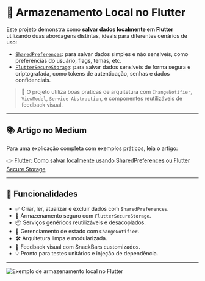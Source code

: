 # 💾 Armazenamento Local no Flutter

Este projeto demonstra como **salvar dados localmente em Flutter** utilizando duas abordagens distintas, ideais para diferentes cenários de uso:

- [`SharedPreferences`](https://pub.dev/packages/shared_preferences): para salvar dados simples e não sensíveis, como preferências do usuário, flags, temas, etc.
- [`FlutterSecureStorage`](https://pub.dev/packages/flutter_secure_storage): para salvar dados sensíveis de forma segura e criptografada, como tokens de autenticação, senhas e dados confidenciais.

> 🧠 O projeto utiliza boas práticas de arquitetura com `ChangeNotifier`, `ViewModel`, `Service Abstraction`, e componentes reutilizáveis de feedback visual.

---

## 📚 Artigo no Medium

Para uma explicação completa com exemplos práticos, leia o artigo:

👉 [Flutter: Como salvar localmente usando SharedPreferences ou Flutter Secure Storage](https://medium.com/@gabriel.araujo.caires/flutter-como-salvar-localmente-usando-shared-preferences-ou-flutter-secure-storage-4ba349f9c8dd)

---

## 🚀 Funcionalidades

- ✅ Criar, ler, atualizar e excluir dados com `SharedPreferences`.
- 🔐 Armazenamento seguro com `FlutterSecureStorage`.
- 📦 Serviços genéricos reutilizáveis e desacoplados.
- 🧠 Gerenciamento de estado com `ChangeNotifier`.
- 🛠 Arquitetura limpa e modularizada.
- 📲 Feedback visual com SnackBars customizados.
- 💡 Pronto para testes unitários e injeção de dependência.

---

![Exemplo de armazenamento local no Flutter](https://miro.medium.com/v2/resize:fit:4800/format:webp/1*CTejC1v9tUwjj1oYiSsYvA.png)
